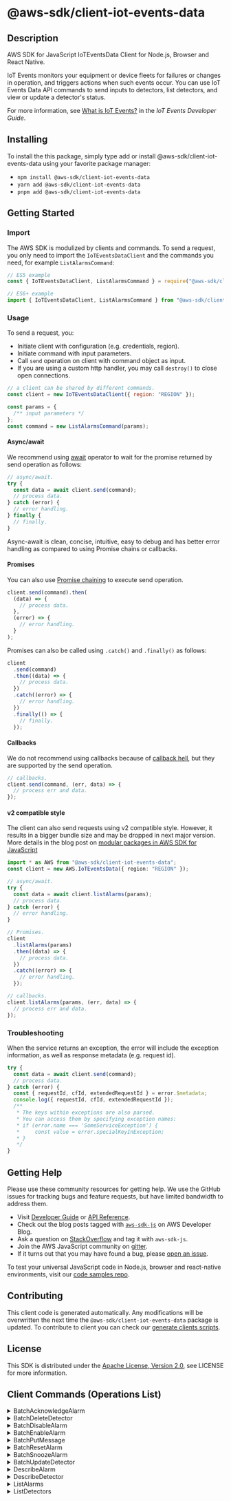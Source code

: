 <!-- generated file, do not edit directly -->

# @aws-sdk/client-iot-events-data

## Description

AWS SDK for JavaScript IoTEventsData Client for Node.js, Browser and React Native.

<p>IoT Events monitors your equipment or device fleets for failures or changes in operation, and
triggers actions when such events occur. You can use IoT Events Data API commands to send inputs to
detectors, list detectors, and view or update a detector's status.</p>
<p> For more information, see <a href="https://docs.aws.amazon.com/iotevents/latest/developerguide/what-is-iotevents.html">What is IoT Events?</a> in the
<i>IoT Events Developer Guide</i>.</p>

## Installing

To install the this package, simply type add or install @aws-sdk/client-iot-events-data
using your favorite package manager:

- `npm install @aws-sdk/client-iot-events-data`
- `yarn add @aws-sdk/client-iot-events-data`
- `pnpm add @aws-sdk/client-iot-events-data`

## Getting Started

### Import

The AWS SDK is modulized by clients and commands.
To send a request, you only need to import the `IoTEventsDataClient` and
the commands you need, for example `ListAlarmsCommand`:

```js
// ES5 example
const { IoTEventsDataClient, ListAlarmsCommand } = require("@aws-sdk/client-iot-events-data");
```

```ts
// ES6+ example
import { IoTEventsDataClient, ListAlarmsCommand } from "@aws-sdk/client-iot-events-data";
```

### Usage

To send a request, you:

- Initiate client with configuration (e.g. credentials, region).
- Initiate command with input parameters.
- Call `send` operation on client with command object as input.
- If you are using a custom http handler, you may call `destroy()` to close open connections.

```js
// a client can be shared by different commands.
const client = new IoTEventsDataClient({ region: "REGION" });

const params = {
  /** input parameters */
};
const command = new ListAlarmsCommand(params);
```

#### Async/await

We recommend using [await](https://developer.mozilla.org/en-US/docs/Web/JavaScript/Reference/Operators/await)
operator to wait for the promise returned by send operation as follows:

```js
// async/await.
try {
  const data = await client.send(command);
  // process data.
} catch (error) {
  // error handling.
} finally {
  // finally.
}
```

Async-await is clean, concise, intuitive, easy to debug and has better error handling
as compared to using Promise chains or callbacks.

#### Promises

You can also use [Promise chaining](https://developer.mozilla.org/en-US/docs/Web/JavaScript/Guide/Using_promises#chaining)
to execute send operation.

```js
client.send(command).then(
  (data) => {
    // process data.
  },
  (error) => {
    // error handling.
  }
);
```

Promises can also be called using `.catch()` and `.finally()` as follows:

```js
client
  .send(command)
  .then((data) => {
    // process data.
  })
  .catch((error) => {
    // error handling.
  })
  .finally(() => {
    // finally.
  });
```

#### Callbacks

We do not recommend using callbacks because of [callback hell](http://callbackhell.com/),
but they are supported by the send operation.

```js
// callbacks.
client.send(command, (err, data) => {
  // process err and data.
});
```

#### v2 compatible style

The client can also send requests using v2 compatible style.
However, it results in a bigger bundle size and may be dropped in next major version. More details in the blog post
on [modular packages in AWS SDK for JavaScript](https://aws.amazon.com/blogs/developer/modular-packages-in-aws-sdk-for-javascript/)

```ts
import * as AWS from "@aws-sdk/client-iot-events-data";
const client = new AWS.IoTEventsData({ region: "REGION" });

// async/await.
try {
  const data = await client.listAlarms(params);
  // process data.
} catch (error) {
  // error handling.
}

// Promises.
client
  .listAlarms(params)
  .then((data) => {
    // process data.
  })
  .catch((error) => {
    // error handling.
  });

// callbacks.
client.listAlarms(params, (err, data) => {
  // process err and data.
});
```

### Troubleshooting

When the service returns an exception, the error will include the exception information,
as well as response metadata (e.g. request id).

```js
try {
  const data = await client.send(command);
  // process data.
} catch (error) {
  const { requestId, cfId, extendedRequestId } = error.$metadata;
  console.log({ requestId, cfId, extendedRequestId });
  /**
   * The keys within exceptions are also parsed.
   * You can access them by specifying exception names:
   * if (error.name === 'SomeServiceException') {
   *     const value = error.specialKeyInException;
   * }
   */
}
```

## Getting Help

Please use these community resources for getting help.
We use the GitHub issues for tracking bugs and feature requests, but have limited bandwidth to address them.

- Visit [Developer Guide](https://docs.aws.amazon.com/sdk-for-javascript/v3/developer-guide/welcome.html)
  or [API Reference](https://docs.aws.amazon.com/AWSJavaScriptSDK/v3/latest/index.html).
- Check out the blog posts tagged with [`aws-sdk-js`](https://aws.amazon.com/blogs/developer/tag/aws-sdk-js/)
  on AWS Developer Blog.
- Ask a question on [StackOverflow](https://stackoverflow.com/questions/tagged/aws-sdk-js) and tag it with `aws-sdk-js`.
- Join the AWS JavaScript community on [gitter](https://gitter.im/aws/aws-sdk-js-v3).
- If it turns out that you may have found a bug, please [open an issue](https://github.com/aws/aws-sdk-js-v3/issues/new/choose).

To test your universal JavaScript code in Node.js, browser and react-native environments,
visit our [code samples repo](https://github.com/aws-samples/aws-sdk-js-tests).

## Contributing

This client code is generated automatically. Any modifications will be overwritten the next time the `@aws-sdk/client-iot-events-data` package is updated.
To contribute to client you can check our [generate clients scripts](https://github.com/aws/aws-sdk-js-v3/tree/main/scripts/generate-clients).

## License

This SDK is distributed under the
[Apache License, Version 2.0](http://www.apache.org/licenses/LICENSE-2.0),
see LICENSE for more information.

## Client Commands (Operations List)

<details>
<summary>
BatchAcknowledgeAlarm
</summary>

[Command API Reference](https://docs.aws.amazon.com/AWSJavaScriptSDK/v3/latest/clients/client-iot-events-data/classes/batchacknowledgealarmcommand.html) / [Input](https://docs.aws.amazon.com/AWSJavaScriptSDK/v3/latest/clients/client-iot-events-data/interfaces/batchacknowledgealarmcommandinput.html) / [Output](https://docs.aws.amazon.com/AWSJavaScriptSDK/v3/latest/clients/client-iot-events-data/interfaces/batchacknowledgealarmcommandoutput.html)

</details>
<details>
<summary>
BatchDeleteDetector
</summary>

[Command API Reference](https://docs.aws.amazon.com/AWSJavaScriptSDK/v3/latest/clients/client-iot-events-data/classes/batchdeletedetectorcommand.html) / [Input](https://docs.aws.amazon.com/AWSJavaScriptSDK/v3/latest/clients/client-iot-events-data/interfaces/batchdeletedetectorcommandinput.html) / [Output](https://docs.aws.amazon.com/AWSJavaScriptSDK/v3/latest/clients/client-iot-events-data/interfaces/batchdeletedetectorcommandoutput.html)

</details>
<details>
<summary>
BatchDisableAlarm
</summary>

[Command API Reference](https://docs.aws.amazon.com/AWSJavaScriptSDK/v3/latest/clients/client-iot-events-data/classes/batchdisablealarmcommand.html) / [Input](https://docs.aws.amazon.com/AWSJavaScriptSDK/v3/latest/clients/client-iot-events-data/interfaces/batchdisablealarmcommandinput.html) / [Output](https://docs.aws.amazon.com/AWSJavaScriptSDK/v3/latest/clients/client-iot-events-data/interfaces/batchdisablealarmcommandoutput.html)

</details>
<details>
<summary>
BatchEnableAlarm
</summary>

[Command API Reference](https://docs.aws.amazon.com/AWSJavaScriptSDK/v3/latest/clients/client-iot-events-data/classes/batchenablealarmcommand.html) / [Input](https://docs.aws.amazon.com/AWSJavaScriptSDK/v3/latest/clients/client-iot-events-data/interfaces/batchenablealarmcommandinput.html) / [Output](https://docs.aws.amazon.com/AWSJavaScriptSDK/v3/latest/clients/client-iot-events-data/interfaces/batchenablealarmcommandoutput.html)

</details>
<details>
<summary>
BatchPutMessage
</summary>

[Command API Reference](https://docs.aws.amazon.com/AWSJavaScriptSDK/v3/latest/clients/client-iot-events-data/classes/batchputmessagecommand.html) / [Input](https://docs.aws.amazon.com/AWSJavaScriptSDK/v3/latest/clients/client-iot-events-data/interfaces/batchputmessagecommandinput.html) / [Output](https://docs.aws.amazon.com/AWSJavaScriptSDK/v3/latest/clients/client-iot-events-data/interfaces/batchputmessagecommandoutput.html)

</details>
<details>
<summary>
BatchResetAlarm
</summary>

[Command API Reference](https://docs.aws.amazon.com/AWSJavaScriptSDK/v3/latest/clients/client-iot-events-data/classes/batchresetalarmcommand.html) / [Input](https://docs.aws.amazon.com/AWSJavaScriptSDK/v3/latest/clients/client-iot-events-data/interfaces/batchresetalarmcommandinput.html) / [Output](https://docs.aws.amazon.com/AWSJavaScriptSDK/v3/latest/clients/client-iot-events-data/interfaces/batchresetalarmcommandoutput.html)

</details>
<details>
<summary>
BatchSnoozeAlarm
</summary>

[Command API Reference](https://docs.aws.amazon.com/AWSJavaScriptSDK/v3/latest/clients/client-iot-events-data/classes/batchsnoozealarmcommand.html) / [Input](https://docs.aws.amazon.com/AWSJavaScriptSDK/v3/latest/clients/client-iot-events-data/interfaces/batchsnoozealarmcommandinput.html) / [Output](https://docs.aws.amazon.com/AWSJavaScriptSDK/v3/latest/clients/client-iot-events-data/interfaces/batchsnoozealarmcommandoutput.html)

</details>
<details>
<summary>
BatchUpdateDetector
</summary>

[Command API Reference](https://docs.aws.amazon.com/AWSJavaScriptSDK/v3/latest/clients/client-iot-events-data/classes/batchupdatedetectorcommand.html) / [Input](https://docs.aws.amazon.com/AWSJavaScriptSDK/v3/latest/clients/client-iot-events-data/interfaces/batchupdatedetectorcommandinput.html) / [Output](https://docs.aws.amazon.com/AWSJavaScriptSDK/v3/latest/clients/client-iot-events-data/interfaces/batchupdatedetectorcommandoutput.html)

</details>
<details>
<summary>
DescribeAlarm
</summary>

[Command API Reference](https://docs.aws.amazon.com/AWSJavaScriptSDK/v3/latest/clients/client-iot-events-data/classes/describealarmcommand.html) / [Input](https://docs.aws.amazon.com/AWSJavaScriptSDK/v3/latest/clients/client-iot-events-data/interfaces/describealarmcommandinput.html) / [Output](https://docs.aws.amazon.com/AWSJavaScriptSDK/v3/latest/clients/client-iot-events-data/interfaces/describealarmcommandoutput.html)

</details>
<details>
<summary>
DescribeDetector
</summary>

[Command API Reference](https://docs.aws.amazon.com/AWSJavaScriptSDK/v3/latest/clients/client-iot-events-data/classes/describedetectorcommand.html) / [Input](https://docs.aws.amazon.com/AWSJavaScriptSDK/v3/latest/clients/client-iot-events-data/interfaces/describedetectorcommandinput.html) / [Output](https://docs.aws.amazon.com/AWSJavaScriptSDK/v3/latest/clients/client-iot-events-data/interfaces/describedetectorcommandoutput.html)

</details>
<details>
<summary>
ListAlarms
</summary>

[Command API Reference](https://docs.aws.amazon.com/AWSJavaScriptSDK/v3/latest/clients/client-iot-events-data/classes/listalarmscommand.html) / [Input](https://docs.aws.amazon.com/AWSJavaScriptSDK/v3/latest/clients/client-iot-events-data/interfaces/listalarmscommandinput.html) / [Output](https://docs.aws.amazon.com/AWSJavaScriptSDK/v3/latest/clients/client-iot-events-data/interfaces/listalarmscommandoutput.html)

</details>
<details>
<summary>
ListDetectors
</summary>

[Command API Reference](https://docs.aws.amazon.com/AWSJavaScriptSDK/v3/latest/clients/client-iot-events-data/classes/listdetectorscommand.html) / [Input](https://docs.aws.amazon.com/AWSJavaScriptSDK/v3/latest/clients/client-iot-events-data/interfaces/listdetectorscommandinput.html) / [Output](https://docs.aws.amazon.com/AWSJavaScriptSDK/v3/latest/clients/client-iot-events-data/interfaces/listdetectorscommandoutput.html)

</details>
